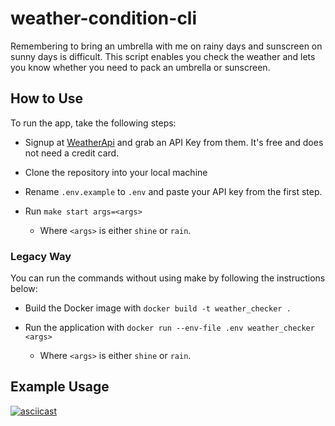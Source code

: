 # weather-condition-cli

Remembering to bring an umbrella with me on rainy days and sunscreen on sunny days is difficult.
This script enables you check the weather and lets you know whether you need to pack an
umbrella or sunscreen.

## How to Use

To run the app, take the following steps:

* Signup at [WeatherApi](https://www.weatherapi.com/) and grab an API Key from them. It's free and does not need a credit card. 

* Clone the repository into your local machine

* Rename `.env.example` to `.env` and paste your API key from the first step.

* Run `make start args=<args>`
  * Where `<args>` is either `shine` or `rain`.

### Legacy Way

You can run the commands without using make by following the instructions below:

* Build the Docker image with `docker build -t weather_checker .`

* Run the application with `docker run --env-file .env weather_checker <args>`
  * Where `<args>` is either `shine` or `rain`.

## Example Usage

[![asciicast](https://asciinema.org/a/xmr2jjECI1NZRe8yCFzdxweGy.svg)](https://asciinema.org/a/xmr2jjECI1NZRe8yCFzdxweGy)
